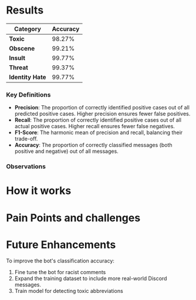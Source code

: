# Results
| Category       | Accuracy  |
|----------------|-----------|
| **Toxic**      | 98.27%    |
| **Obscene**    | 99.21%    |
| **Insult**     | 99.77%    |
| **Threat**     | 99.37%    |
| **Identity Hate** | 99.77% | 

### Key Definitions

- **Precision**: The proportion of correctly identified positive cases out of all predicted positive cases. Higher precision ensures fewer false positives.
- **Recall**: The proportion of correctly identified positive cases out of all actual positive cases. Higher recall ensures fewer false negatives.
- **F1-Score**: The harmonic mean of precision and recall, balancing their trade-off.
- **Accuracy**: The proportion of correctly classified messages (both positive and negative) out of all messages.

### Observations

# How it works


# Pain Points and challenges


# Future Enhancements

To improve the bot's classification accuracy:
1. Fine tune the bot for racist comments
2. Expand the training dataset to include more real-world Discord messages.
3. Train model for detecting toxic abbreviations
